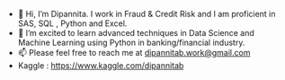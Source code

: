 - 👋 Hi, I’m Dipannita. I work in Fraud & Credit Risk and I am proficient in SAS, SQL , Python and Excel.
- 👀 I’m excited to learn advanced techniques in Data Science and Machine Learning using Python in banking/financial industry.
- 📫 Please feel free to reach me at dipannitab.work@gmail.com 
- Kaggle : https://www.kaggle.com/dipannitab


